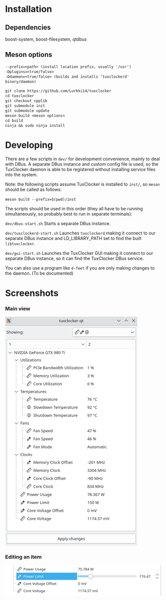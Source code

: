 # Installation

## Dependencies

boost-system, boost-filesystem, qtdbus

## Meson options

```
--prefix=<path> (install location prefix, usually '/usr')
-Dplugins=<true/false>
-Ddaemon=<true/false> (builds and installs 'tuxclockerd' binary/daemon)
```

```
git clone https://github.com/Lurkki14/tuxclocker
cd tuxclocker
git checkout cpplib
git submodule init
git submodule update
meson build <meson options>
cd build
ninja && sudo ninja install

```

# Developing

There are a few scripts in `dev/` for development convenience, mainly to deal with DBus. A separate DBus instance and custom config file is used, so the TuxClocker daemon is able to be registered without installing service files into the system.

Note: the following scripts assume TuxClocker is installed to `inst/`, so `meson` should be called as follows:

`meson build --prefix=$(pwd)/inst`


The scripts should be used in this order (they all have to be running simultaneously, so probably best to run in separate terminals):

`dev/dbus-start.sh` Starts a separate DBus instance.

`dev/tuxclockerd-start.sh` Launches `tuxclockerd` making it connect to our separate DBus instance and LD_LIBRARY_PATH set to find the built `libtuxclocker`.

`dev/gui-start.sh` Launches the TuxClocker GUI making it connect to our separate DBus instance, so it can find the TuxClocker DBus service.

You can also use a program like `d-feet` if you are only making changes to the daemon. (To be documented)

# Screenshots

### Main view

![Main view](screenshots/mainview.png)

### Editing an item

![Editing an item](screenshots/itemedit.png)
